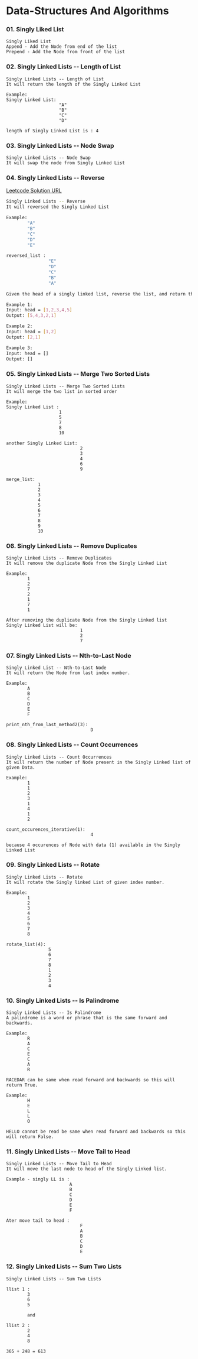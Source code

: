 # Data-Structures And Algorithms


### 01. Singly Liked List

    Singly Liked List
    Append - Add the Node from end of the list
    Prepend - Add the Node from front of the list

### 02. Singly Linked Lists -- Length of List

    Singly Linked Lists -- Length of List
    It will return the length of the Singly Linked List 

    Example:
    Singly Linked List:
                        "A"
                        "B"
                        "C"
                        "D"

    length of Singly Linked List is : 4

### 03. Singly Linked Lists -- Node Swap

    Singly Linked Lists -- Node Swap
    It will swap the node from Singly Linked List


### 04. Singly Linked Lists -- Reverse

[Leetcode Solution URL](https://leetcode.com/problems/reverse-linked-list/)

```bash
Singly Linked Lists -- Reverse
It will reversed the Singly Linked List

Example:
        "A"
        "B"
        "C"
        "D"
        "E"

reversed_list :
                "E"
                "D"
                "C"
                "B"
                "A"

Given the head of a singly linked list, reverse the list, and return the reversed list.

Example 1:
Input: head = [1,2,3,4,5]
Output: [5,4,3,2,1]

Example 2:
Input: head = [1,2]
Output: [2,1]

Example 3:
Input: head = []
Output: []
```

### 05. Singly Linked Lists -- Merge Two Sorted Lists

    Singly Linked Lists -- Merge Two Sorted Lists
    It will merge the two list in sorted order

    Example: 
    Singly Linked List : 
                        1
                        5
                        7
                        8
                        10
    
    another Singly Linked List:
                                2
                                3
                                4
                                6
                                9

    merge_list: 
                1
                2
                3
                4
                5
                6
                7
                8
                9
                10

### 06. Singly Linked Lists -- Remove Duplicates

    Singly Linked Lists -- Remove Duplicates
    It will remove the duplicate Node from the Singly Linked List

    Example:
            1
            2
            7
            2
            1
            7
            1

    After removing the duplicate Node from the Singly Linked list
    Singly Linked List will be:
                                1
                                2
                                7     

### 07. Singly Linked Lists -- Nth-to-Last Node

    Singly Linked List -- Nth-to-Last Node
    It will return the Node from last index number.

    Example:
            A
            B
            C
            D
            E
            F
    
    print_nth_from_last_method2(3):
                                    D

### 08. Singly Linked Lists -- Count Occurrences

    Singly Linked Lists -- Count Occurrences
    It will return the number of Node present in the Singly Linked list of given Data.

    Example:
            1
            1
            2
            3
            1
            4
            1
            2
        
    count_occurences_iterative(1):
                                    4

    because 4 occurences of Node with data (1) available in the Singly Linked List 

### 09. Singly Linked Lists -- Rotate

    Singly Linked Lists -- Rotate
    It will rotate the Singly linked List of given index number.

    Example:
            1
            2
            3
            4
            5
            6
            7
            8

    rotate_list(4):
                    5
                    6
                    7
                    8
                    1
                    2
                    3
                    4

### 10. Singly Linked Lists -- Is Palindrome

    Singly Linked Lists -- Is Palindrome
    A palindrome is a word or phrase that is the same forward and backwards.

    Example:
            R
            A
            C
            E
            C
            A
            R

    RACEDAR can be same when read forward and backwards so this will return True.

    Example:
            H
            E
            L
            L
            O

    HELLO cannot be read be same when read forward and backwards so this will return False.

### 11. Singly Linked Lists -- Move Tail to Head

    Singly Linked Lists -- Move Tail to Head
    It will move the last node to head of the Singly Linked list.

    Example - singly LL is : 
                            A
                            B 
                            C 
                            D 
                            E 
                            F

    Ater move tail to head : 
                                F 
                                A 
                                B 
                                C 
                                D 
                                E

### 12. Singly Linked Lists -- Sum Two Lists

    Singly Linked Lists -- Sum Two Lists

    llist 1 : 
            3 
            6 
            5 
            
            and

    llist 2 : 
            2 
            4 
            8

    365 + 248 = 613

    

